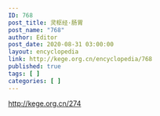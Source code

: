 ```yaml
---
ID: 768
post_title: 灵枢经·肠胃
post_name: "768"
author: Editor
post_date: 2020-08-31 03:00:00
layout: encyclopedia
link: http://kege.org.cn/encyclopedia/768
published: true
tags: [ ]
categories: [ ]
---
```

http://kege.org.cn/274